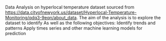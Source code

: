 Data Analysis on hyperlocal temperature dataset sourced from https://data.cityofnewyork.us/dataset/Hyperlocal-Temperature-Monitoring/qdq3-9eqn/about_data. The aim of the analysis is to explore the dataset to identify 
As well as the following objectives:
  Identify trends and patterns
  Apply times series and other machine learning models for prediction
  
